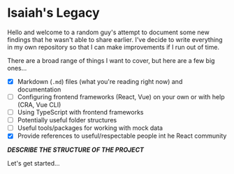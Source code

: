 # Isaiah's Legacy

Hello and welcome to a random guy's attempt to document some new findings that he wasn't able to share earlier. I've decide to write everything in my own repository so that I can make improvements if I run out of time.

There are a broad range of things I want to cover, but here are a few big ones...

- [x] Markdown (`.md`) files (what you're reading right now) and documentation
- [ ] Configuring frontend frameworks (React, Vue) on your own or with help (CRA, Vue CLI)
- [ ] Using TypeScript with frontend frameworks
- [ ] Potentially useful folder structures
- [ ] Useful tools/packages for working with mock data
- [x] Provide references to useful/respectable people int he React community

**_DESCRIBE THE STRUCTURE OF THE PROJECT_**

Let's get started...
